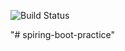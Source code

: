 ![Build Status](https://travis-ci.org/nalpari/spiring-boot-practice.svg?branch=master)

"# spiring-boot-practice" 
